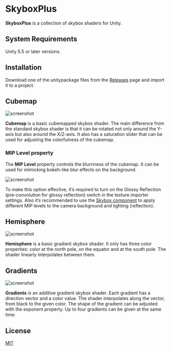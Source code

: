 SkyboxPlus
==========

**SkyboxPlus** is a collection of skybox shaders for Unity.

System Requirements
-------------------

Unity 5.5 or later versions.

Installation
------------

Download one of the unitypackage files from the [Releases] page and import it
to a project.

[Releases]: https://github.com/keijiro/SkyboxPlus/releases

Cubemap
-------

![screenshot](http://i.imgur.com/wTbTH68.png)

**Cubemap** is a basic cubemapped skybox shader. The main difference from the
standard skybox shader is that it can be rotated not only around the Y-axis but
also around the X/Z-axis. It also has a saturation slider that can be used for
adjusting the colorfulness of the cubemap.

### MIP Level property

The **MIP Level** property controls the blurriness of the cubemap. It can be
used for mimicking bokeh-like blur effects on the background.

![screenshot](http://i.imgur.com/K4DSGjh.png)

To make this option effective, it’s required to turn on the Glossy Reflection
(pre-convolution for glossy reflection) switch in the texture importer
settings. Also it’s recommended to use the [Skybox component] to apply
different MIP levels to the camera background and lighting (reflection).

[Skybox component]: http://docs.unity3d.com/ScriptReference/Skybox.html

Hemisphere
----------

![screenshot](http://i.imgur.com/JdNZLeH.png)

**Hemisphere** is a basic gradient skybox shader. It only has three color
properties: color at the north pole, on the equator and at the south pole. The
shader linearly interpolates between them.

Gradients
---------

![screenshot](http://i.imgur.com/pkSZG2O.png)

**Gradients** is an additive gradient skybox shader. Each gradient has a
direction vector and a color value. The shader interpolates along the vector,
from black to the given color. The shape of the gradient can be adjusted with
the exponent property. Up to four gradients can be given at the same time.

License
-------

[MIT](LICENSE.md)
